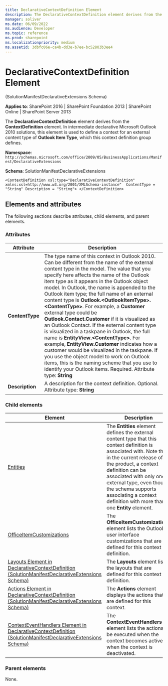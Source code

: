 ```yaml
---
title: DeclarativeContextDefinition Element
description: The DeclarativeContextDefinition element derives from the ContextDefinition element.
manager: soliver
ms.date: 06/09/2022
ms.audience: Developer
ms.topic: reference
ms.prod: sharepoint
ms.localizationpriority: medium
ms.assetid: 3dbfc06e-ca4b-dd3e-b7ee-bc52803b3ee4
---
```


# DeclarativeContextDefinition Element 

(SolutionManifestDeclarativeExtensions Schema)

**Applies to**: SharePoint 2016 | SharePoint Foundation 2013 | SharePoint Online | SharePoint Server 2013

The **DeclarativeContextDefinition** element derives from the **ContextDefinition** element. In intermediate declarative Microsoft Outlook 2010 solutions, this element is used to define a context for an external content type of **Outlook Item Type**, which this context definition group defines.

**Namespace**: 
`http://schemas.microsoft.com/office/2009/05/BusinessApplications/Manifest/DeclarativeExtensions`

**Schema**: SolutionManifestDeclarativeExtensions

```
<ContextDefinition xsl:type="DeclarativeContextDefinition" xmlns:xsl=http://www.w3.org/2001/XMLSchema-instance"  ContentType = "String" Description = "String"> </ContextDefinition>
```

## Elements and attributes

The following sections describe attributes, child elements, and parent elements.

### Attributes

| Attribute | Description |
| --- | --- |
| **ContentType** | The type name of this context in Outlook 2010. Can be different from the name of the external content type in the model. The value that you specify here affects the name of the Outlook item type as it appears in the Outlook object model. In Outlook, the name is appended to the Outlook item type; the full name of an external content type is **Outlook.\<OutlookItemType\>.\<ContentType\>**. For example, a **Customer** external type could be **Outlook.Contact.Customer** if it is visualized as an Outlook Contact. If the external content type is visualized in a taskpane in Outlook, the full name is **EntityView.\<ContentType\>**. For example, **EntityView.Customer** indicates how a customer would be visualized in the taskpane. If you use the object model to work on Outlook items, this is the naming scheme that you use to identify your Outlook items. Required. Attribute type: **String** |
| **Description** | A description for the context definition. Optional. Attribute type: **String** |

### Child elements

| Element | Description |
| --- | --- |
| [Entities](https://msdn.microsoft.com/library/a36a61aa-3ea9-031a-88d3-706b494af5f0.aspx) | The **Entities** element defines the external content type that this context definition is associated with. Note that in the current release of the product, a context definition can be associated with only one external type, even though the schema supports associating a context definition with more than one **Entity** element. |
| [OfficeItemCustomizations](https://msdn.microsoft.com/library/476e961f-9c21-b096-2dbb-cfb87a2740f6.aspx) | The **OfficeItemCustomizations** element lists the Outlook user interface customizations that are defined for this context definition. |
| [Layouts Element in DeclarativeContextDefinition (SolutionManifestDeclarativeExtensions Schema)](layouts-element-in-declarativecontextdefinition-solutionmanifestdeclarativeexten.md) | The **Layouts** element lists the layouts that are defined for this context definition. |
| [Actions Element in DeclarativeContextDefinition (SolutionManifestDeclarativeExtensions Schema)](actions-element-in-declarativecontextdefinition-solutionmanifestdeclarativeexten.md) | The **Actions** element displays the actions that are defined for this context. |
| [ContextEventHandlers Element in DeclarativeContextDefinition (SolutionManifestDeclarativeExtensions Schema)](contexteventhandlers-element-in-declarativecontextdefinition-solutionmanifestdec.md) | The **ContextEventHandlers** element lists the actions to be executed when the context becomes active or when the context is deactivated. |

### Parent elements

None.

<br/>


<br/>






